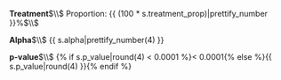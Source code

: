 **Treatment**$\\$
Proportion: {{ (100 * s.treatment_prop)|prettify_number }}%$\\$

**Alpha**$\\$
{{ s.alpha|prettify_number(4) }}

**p-value**$\\$
{% if s.p_value|round(4) < 0.0001 %}< 0.0001{% else %}{{ s.p_value|round(4) }}{% endif %}
